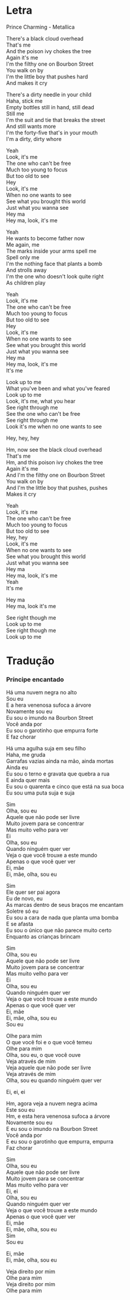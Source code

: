 # Letra

Prince Charming - Metallica

There's a black cloud overhead  
That's me  
And the poison ivy chokes the tree  
Again it's me  
I'm the filthy one on Bourbon Street  
You walk on by  
I'm the little boy that pushes hard  
And makes it cry

There's a dirty needle in your child  
Haha, stick me  
Empty bottles still in hand, still dead  
Still me  
I'm the suit and tie that breaks the street  
And still wants more  
I'm the forty-five that's in your mouth  
I'm a dirty, dirty whore

Yeah  
Look, it's me  
The one who can't be free  
Much too young to focus  
But too old to see  
Hey  
Look, it's me  
When no one wants to see  
See what you brought this world  
Just what you wanna see  
Hey ma  
Hey ma, look, it's me

Yeah  
He wants to become father now  
Me again, me  
The marks inside your arms spell me  
Spell only me  
I'm the nothing face that plants a bomb  
And strolls away  
I'm the one who doesn't look quite right  
As children play

Yeah  
Look, it's me  
The one who can't be free  
Much too young to focus  
But too old to see  
Hey  
Look, it's me  
When no one wants to see  
See what you brought this world  
Just what you wanna see  
Hey ma  
Hey ma, look, it's me  
It's me

Look up to me  
What you've been and what you've feared  
Look up to me  
Look, it's me, what you hear  
See right through me  
See the one who can't be free  
See right through me  
Look it's me when no one wants to see

Hey, hey, hey

Hm, now see the black cloud overhead  
That's me  
Hm, and this poison ivy chokes the tree  
Again it's me  
And I'm the filthy one on Bourbon Street  
You walk on by  
And I'm the little boy that pushes, pushes  
Makes it cry

Yeah  
Look, it's me  
The one who can't be free  
Much too young to focus  
But too old to see  
Hey, hey  
Look, it's me  
When no one wants to see  
See what you brought this world  
Just what you wanna see  
Hey ma  
Hey ma, look, it's me  
Yeah  
It's me

Hey ma  
Hey ma, look it's me

See right though me  
Look up to me  
See right though me  
Look up to me


# Tradução

### Príncipe encantado

Há uma nuvem negra no alto  
Sou eu  
E a hera venenosa sufoca a árvore  
Novamente sou eu  
Eu sou o imundo na Bourbon Street  
Você anda por  
Eu sou o garotinho que empurra forte  
E faz chorar

Há uma agulha suja em seu filho  
Haha, me gruda  
Garrafas vazias ainda na mão, ainda mortas  
Ainda eu  
Eu sou o terno e gravata que quebra a rua  
E ainda quer mais  
Eu sou o quarenta e cinco que está na sua boca  
Eu sou uma puta suja e suja

Sim  
Olha, sou eu  
Aquele que não pode ser livre  
Muito jovem para se concentrar  
Mas muito velho para ver  
Ei  
Olha, sou eu  
Quando ninguém quer ver  
Veja o que você trouxe a este mundo  
Apenas o que você quer ver  
Ei, mãe  
Ei, mãe, olha, sou eu

Sim  
Ele quer ser pai agora  
Eu de novo, eu  
As marcas dentro de seus braços me encantam  
Soletre só eu  
Eu sou a cara de nada que planta uma bomba  
E se afasta  
Eu sou o único que não parece muito certo  
Enquanto as crianças brincam

Sim  
Olha, sou eu  
Aquele que não pode ser livre  
Muito jovem para se concentrar  
Mas muito velho para ver  
Ei  
Olha, sou eu  
Quando ninguém quer ver  
Veja o que você trouxe a este mundo  
Apenas o que você quer ver  
Ei, mãe  
Ei, mãe, olha, sou eu  
Sou eu

Olhe para mim  
O que você foi e o que você temeu  
Olhe para mim  
Olha, sou eu, o que você ouve  
Veja através de mim  
Veja aquele que não pode ser livre  
Veja através de mim  
Olha, sou eu quando ninguém quer ver

Ei, ei, ei

Hm, agora veja a nuvem negra acima  
Este sou eu  
Hm, e esta hera venenosa sufoca a árvore  
Novamente sou eu  
E eu sou o imundo na Bourbon Street  
Você anda por  
E eu sou o garotinho que empurra, empurra  
Faz chorar

Sim  
Olha, sou eu  
Aquele que não pode ser livre  
Muito jovem para se concentrar  
Mas muito velho para ver  
Ei, ei  
Olha, sou eu  
Quando ninguém quer ver  
Veja o que você trouxe a este mundo  
Apenas o que você quer ver  
Ei, mãe  
Ei, mãe, olha, sou eu  
Sim  
Sou eu

Ei, mãe  
Ei, mãe, olha, sou eu

Veja direito por mim  
Olhe para mim  
Veja direito por mim  
Olhe para mim


